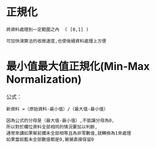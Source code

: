 # 正規化
```
將資料處理到一定範圍之內  ( [0,1] )
```
```
可加快演算法的收斂速度,也使後續資料處理上方便
```
# 最小值最大值正規化(Min-Max Normalization)
公式：
```
新資料 =（原始資料-最小值）/（最大值-最小值）
```
```
因為公式的分母是（最大值-最小值）,不能讓分母為0,
所以對於欄位資料全部相同的情況要加以判斷,
通常來講如果幫前攔未全部相等且為非零數值,就轉換為1來處理
如果當前藍未全部數值都是0,舅舅直接保留0
```

